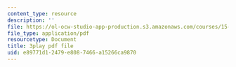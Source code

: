 ```yaml
---
content_type: resource
description: ''
file: https://ol-ocw-studio-app-production.s3.amazonaws.com/courses/15-071-the-analytics-edge-spring-2017/e89771d12479e8087466a15266ca9870_AByfsx3Dkek.pdf
file_type: application/pdf
resourcetype: Document
title: 3play pdf file
uid: e89771d1-2479-e808-7466-a15266ca9870
---
```

